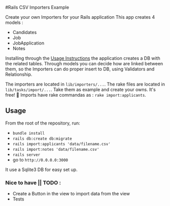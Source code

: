 #Rails CSV Importers Example

Create your own Importers for your Rails application
This app creates 4 models :
 - Candidates
 - Job
 - JobApplication 
 - Notes
 
Installing through the [Usage Instructions](#Usage) the application creates a DB with the related tables.
Through models you can decide how are linked between them, so the Importers can do proper insert to DB, 
using Validators and Relationship.

The importers are located in `lib/importers/...`.
The rake files are located in `lib/tasks/import/...`.
Take them as example and create your owns. It's free! :massage:
Imports have rake commandas as : `rake import:applicants`.

## Usage

From the root of the repository, run:

- `bundle install`
- `rails db:create db:migrate`
- `rails import:applicants 'data/filename.csv'`
- `rails import:notes 'data/filename.csv'`
- `rails server`
- go to `http://0.0.0.0:3000`


It use a Sqlite3 DB for easy set up.

### Nice to have || TODO :
 - Create a Button in the view to import data from the view
 - Tests 